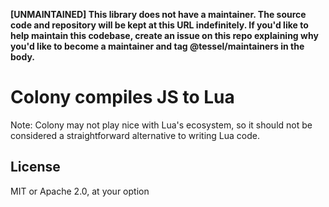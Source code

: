 **[UNMAINTAINED] This library does not have a maintainer. The source code and repository will be kept at this URL indefinitely. If you'd like to help maintain this codebase, create an issue on this repo explaining why you'd like to become a maintainer and tag @tessel/maintainers in the body.**

# Colony compiles JS to Lua

Note: Colony may not play nice with Lua's ecosystem, so it should not be considered a straightforward alternative to writing Lua code.

## License

MIT or Apache 2.0, at your option
